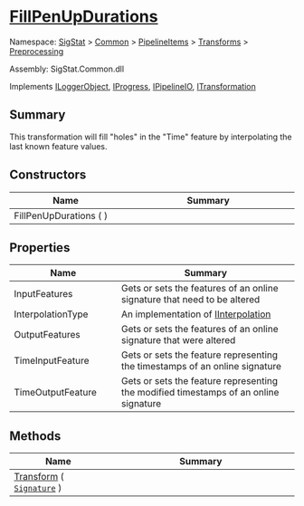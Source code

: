 # [FillPenUpDurations](./FillPenUpDurations.md)

Namespace: [SigStat]() > [Common](./../../../README.md) > [PipelineItems]() > [Transforms]() > [Preprocessing](./README.md)

Assembly: SigStat.Common.dll

Implements [ILoggerObject](./../../../ILoggerObject.md), [IProgress](./../../../Helpers/IProgress.md), [IPipelineIO](./../../../Pipeline/IPipelineIO.md), [ITransformation](./../../../ITransformation.md)

## Summary
This transformation will fill "holes" in the "Time" feature by interpolating the last known  feature values.

## Constructors

| Name<div><a href="#"><img width=225></a></div> | Summary<div><a href="#"><img width=525></a></div> | 
| --- | --- | 
| FillPenUpDurations (  ) |  | 


## Properties

| Name<div><a href="#"><img width=225></a></div> | Summary<div><a href="#"><img width=525></a></div> | 
| --- | --- | 
| InputFeatures | Gets or sets the features of an online signature that need to be altered | 
| InterpolationType | An implementation of [IInterpolation](https://github.com/sigstat/sigstat/blob/develop/docs/md/SigStat/Common/PipelineItems/Transforms/Preprocessing/IInterpolation.md) | 
| OutputFeatures | Gets or sets the features of an online signature that were altered | 
| TimeInputFeature | Gets or sets the feature representing the timestamps of an online signature | 
| TimeOutputFeature | Gets or sets the feature representing the modified timestamps of an online signature | 


## Methods

| Name<div><a href="#"><img width=225></a></div> | Summary<div><a href="#"><img width=525></a></div> | 
| --- | --- | 
| [Transform](./Methods/FillPenUpDurations--Transform.md) ( [`Signature`](./../../../Signature.md) ) |  | 


